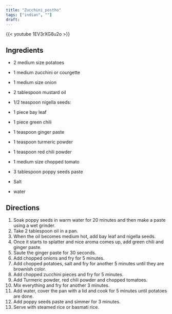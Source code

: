 ```yaml
---
title: "Zucchini_postho"
tags: ["indian", ""]
draft:
---
```


{{< youtube 1EV3rXG8u2o >}}

## Ingredients

-   2 medium size potatoes

-   1 medium zucchini or courgette

-   1 medium size onion

-   2 tablespoon mustard oil

-   1/2 teaspoon nigella seeds:

-   1 piece bay leaf

-   1 piece green chili

-   1 teaspoon ginger paste

-   1 teaspoon turmeric powder

-   1 teaspoon red chili powder

-   1 medium size chopped tomato

-   3 tablespoon poppy seeds paste

-   Salt

-   water

## Directions

1. Soak poppy seeds in warm water for 20 minutes and then make a paste using a wet grinder.
2. Take 2 tablespoon oil in a pan.
3. When the oil becomes medium hot, add bay leaf and nigella seeds.
4. Once it starts to splatter and nice aroma comes up, add green chili and ginger paste.
5. Saute the ginger paste for 30 seconds.
6. Add chopped onions and fry for 5 minutes.
7. Add chopped potatoes, salt and fry for another 5 minutes until they are brownish color.
8. Add chopped zucchini pieces and fry for 5 minutes.
9. Add Turmeric powder, red chili powder and chopped tomatoes.
10. Mix everything and fry for another 3 minutes.
11. Add water, cover the pan with a lid and cook for 5 minutes until potatoes are done.
12. Add poppy seeds paste and simmer for 3 minutes.
13. Serve with steamed rice or basmati rice.